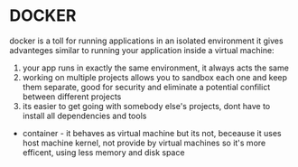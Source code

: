 # DOCKER
docker is a toll for running applications in an isolated environment
it gives advanteges similar to running your application inside a virtual machine:
1) your app runs in exactly the same environment, it always acts the same
2) working on multiple projects allows you to sandbox each one and keep them separate, good for security and eliminate a potential confilict between different projects
3) its easier to get going with somebody else's projects, dont have to install all dependencies and tools

* container - it behaves as virtual machine but its not, beceause it uses host machine kernel, not provide by virtual machines so it's more efficent, using less memory and disk space

<!-- TODO do something with DOCKER-->